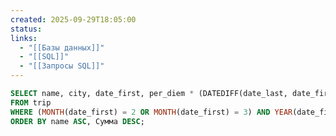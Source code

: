 ```yaml
---
created: 2025-09-29T18:05:00
status:
links:
  - "[[Базы данных]]"
  - "[[SQL]]"
  - "[[Запросы SQL]]"
---
```

```sql
SELECT name, city, date_first, per_diem * (DATEDIFF(date_last, date_first) + 1) AS Сумма
FROM trip
WHERE (MONTH(date_first) = 2 OR MONTH(date_first) = 3) AND YEAR(date_first) = 2020
ORDER BY name ASC, Сумма DESC;
```































